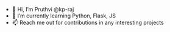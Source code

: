- 👋 Hi, I’m Pruthvi @kp-raj
- 🌱 I’m currently learning Python, Flask, JS
- 📫 Reach me out for contributions in any interesting projects

<!---
kp-raj/kp-raj is a ✨ special ✨ repository because its `README.md` (this file) appears on your GitHub profile.
You can click the Preview link to take a look at your changes.
--->
